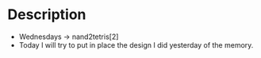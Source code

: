 # Description

- Wednesdays ->  nand2tetris[2]
- Today I will try to put in place the design I did yesterday of the memory.


